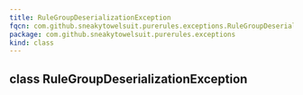 ```yaml
---
title: RuleGroupDeserializationException
fqcn: com.github.sneakytowelsuit.purerules.exceptions.RuleGroupDeserializationException
package: com.github.sneakytowelsuit.purerules.exceptions
kind: class
---
```


## class RuleGroupDeserializationException

